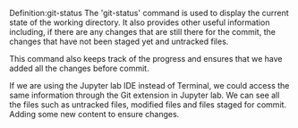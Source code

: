 Definition:git-status
The 'git-status' command is used to display the current state of the working directory. It also provides other useful information including, if there are any changes that are still there for the commit, the changes that have not been staged yet and untracked files. 

This command also keeps track of the progress and ensures that we have added all the changes before commit. 

If we are using the Jupyter lab IDE instead of Terminal, we could access the same information through the Git extension in Jupyter lab. We can see all the files such as untracked files, modified files and files staged for commit. Adding some new content to ensure changes.
